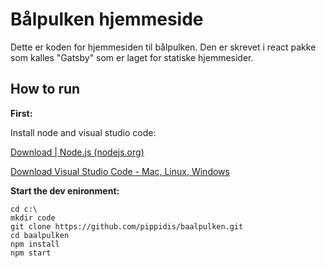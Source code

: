 # Bålpulken hjemmeside

Dette er koden for hjemmesiden til bålpulken. Den er skrevet i react pakke som kalles "Gatsby" som er laget for statiske hjemmesider.

## How to run

**First:**

Install node and visual studio code:

[Download | Node.js (nodejs.org)](https://nodejs.org/en/download)

[Download Visual Studio Code - Mac, Linux, Windows](https://code.visualstudio.com/Download)

**Start the dev enironment:**

```
cd c:\  
mkdir code 
git clone https://github.com/pippidis/baalpulken.git 
cd baalpulken 
npm install
npm start

```
